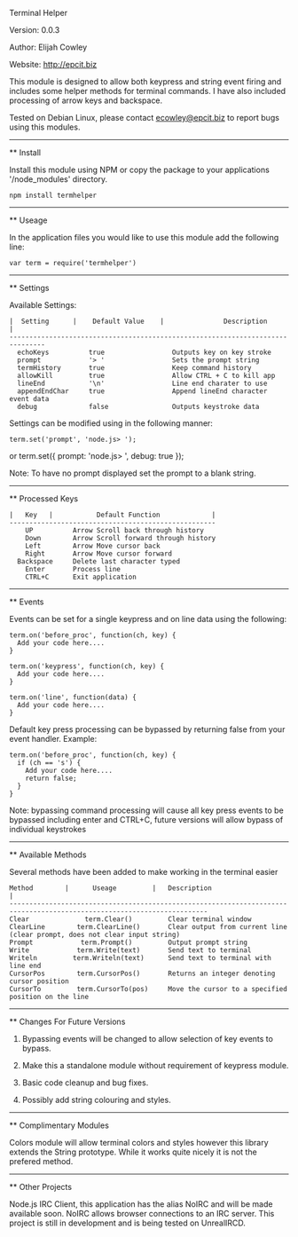   Terminal Helper

  Version: 0.0.3

  Author: Elijah Cowley

  Website: http://epcit.biz

This module is designed to allow both keypress and string event firing and includes some helper methods for terminal commands.
I have also included processing of arrow keys and backspace.

Tested on Debian Linux, please contact ecowley@epcit.biz to report bugs using this modules.

  -----------------------------------------------------------------------------------------------
  
** Install

Install this module using NPM or copy the package to your applications '/node_modules' directory.

    npm install termhelper

  -----------------------------------------------------------------------------------------------
  
** Useage

In the application files you would like to use this module add the following line:

    var term = require('termhelper')

  -----------------------------------------------------------------------------------------------
  
** Settings

Available Settings:

    |  Setting      |    Default Value    |               Description             |
    -------------------------------------------------------------------------------
      echoKeys          true                 Outputs key on key stroke
      prompt            '> '                 Sets the prompt string
      termHistory       true                 Keep command history
      allowKill         true                 Allow CTRL + C to kill app
      lineEnd           '\n'                 Line end charater to use
      appendEndChar     true                 Append lineEnd character event data
      debug             false                Outputs keystroke data

Settings can be modified using in the following manner:

    term.set('prompt', 'node.js> ');

or
    term.set({
      prompt: 'node.js> ',
      debug: true
    });

Note: To have no prompt displayed set the prompt to a blank string.

  -----------------------------------------------------------------------------------------------

** Processed Keys

    |   Key   |           Default Function             |
    ----------------------------------------------------
        UP          Arrow Scroll back through history
        Down        Arrow Scroll forward through history
        Left        Arrow Move cursor back
        Right       Arrow Move cursor forward
      Backspace     Delete last character typed
        Enter       Process line
        CTRL+C      Exit application

  -----------------------------------------------------------------------------------------------

** Events

Events can be set for a single keypress and on line data using the following:

    term.on('before_proc', function(ch, key) {
      Add your code here....
    }

    term.on('keypress', function(ch, key) {
      Add your code here....
    }

    term.on('line', function(data) {
      Add your code here....
    }

Default key press processing can be bypassed by returning false from your event handler.
Example:

    term.on('before_proc', function(ch, key) {
      if (ch == 's') {
        Add your code here....
        return false;
      }
    }

Note: bypassing command processing will cause all key press events to be bypassed including enter and CTRL+C, future versions will allow bypass of individual keystrokes

  -----------------------------------------------------------------------------------------------

** Available Methods

Several methods have been added to make working in the terminal easier

    Method        |      Useage         |   Description                                                                    |
    ------------------------------------------------------------------------------------------------------------------------
    Clear              term.Clear()         Clear terminal window
    ClearLine        term.ClearLine()       Clear output from current line (clear prompt, does not clear input string)
    Prompt            term.Prompt()         Output prompt string
    Write            term.Write(text)       Send text to terminal
    Writeln         term.Writeln(text)      Send text to terminal with line end
    CursorPos        term.CursorPos()       Returns an integer denoting cursor position
    CursorTo         term.CursorTo(pos)     Move the cursor to a specified position on the line

  -----------------------------------------------------------------------------------------------

** Changes For Future Versions

1) Bypassing events will be changed to allow selection of key events to bypass.

2) Make this a standalone module without requirement of keypress module.

3) Basic code cleanup and bug fixes.

4) Possibly add string colouring and styles.

  -----------------------------------------------------------------------------------------------

** Complimentary Modules

Colors module will allow terminal colors and styles however this library extends the String prototype. While it works quite nicely it is not the prefered method.

  -----------------------------------------------------------------------------------------------

** Other Projects

Node.js IRC Client, this application has the alias NoIRC and will be made available soon.
NoIRC allows browser connections to an IRC server.
This project is still in development and is being tested on UnrealIRCD.


